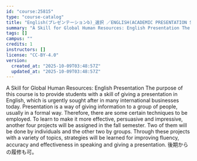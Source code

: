 ```yaml
---
id: "course:25815"
type: "course-catalog"
title: "English(プレゼンテーションb)_選択 ／ENGLISH(ACADEMIC PRESENTATION STRATEGIES B)"
summary: "A Skill for Global Human Resources: English Presentation The purpose of this course is to provide students with a skill …"
tags: []
campus: ""
credits: 1
instructors: []
license: "CC-BY-4.0"
version:
  created_at: "2025-10-09T03:48:57Z"
  updated_at: "2025-10-09T03:48:57Z"
---
```

A Skill for Global Human Resources: English Presentation The purpose of this course is to provide students with a skill of giving a presentation in English, which is urgently sought after in many international businesses today. Presentation is a way of giving information to a group of people, usually in a formal way. Therefore, there are some certain techniques to be employed. To learn to make it more effective, persuasive and impressive, another four projects will be assigned in the fall semester. Two of them will be done by individuals and the other two by groups. Through these projects with a variety of topics, strategies will be learned for improving fluency, accuracy and effectiveness in speaking and giving a presentation. 後期からの履修も可。

